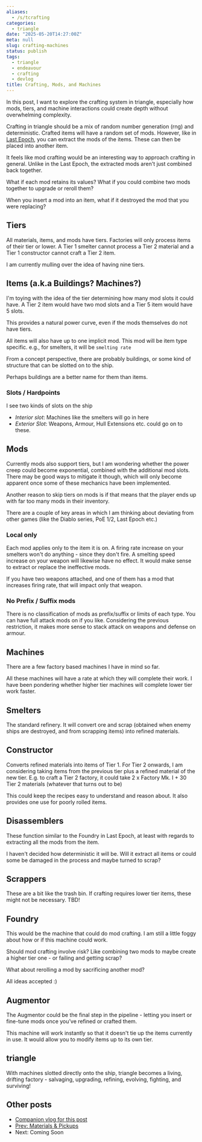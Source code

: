 ```yaml
---
aliases:
  - /s/tcrafting
categories:
  - triangle
date: "2025-05-20T14:27:00Z"
meta: null
slug: crafting-machines
status: publish
tags:
  - triangle
  - endeavour
  - crafting
  - devlog
title: Crafting, Mods, and Machines
---
```


In this post, I want to explore the crafting system in triangle, especially how
mods, tiers, and machine interactions could create depth without overwhelming
complexity.

Crafting in triangle should be a mix of random number generation (rng) and
deterministic. Crafted items will have a random set of mods. However, like in
[Last Epoch](https://lastepoch.com/), you can extract the mods of the items.
These can then be placed into another item.

It feels like mod crafting would be an interesting way to approach crafting in
general. Unlike in the Last Epoch, the extracted mods aren't just combined back
together.

What if each mod retains its values? What if you could combine two mods together
to upgrade or reroll them?

When you insert a mod into an item, what if it destroyed the mod that you were
replacing?

## Tiers

All materials, items, and mods have tiers. Factories will only process items of
their tier or lower. A Tier 1 smelter cannot process a Tier 2 material and a
Tier 1 constructor cannot craft a Tier 2 item.

I am currently mulling over the idea of having nine tiers.

## Items (a.k.a Buildings? Machines?)

I'm toying with the idea of the tier determining how many mod slots it could
have. A Tier 2 item would have two mod slots and a Tier 5 item would have 5
slots.

This provides a natural power curve, even if the mods themselves do not have
tiers.

All items will also have up to one implicit mod. This mod will be item type
specific. e.g., for smelters, it will be `smelting rate`

From a concept perspective, there are probably buildings, or some kind of
structure that can be slotted on to the ship.

Perhaps buildings are a better name for them than items.

### Slots / Hardpoints

I see two kinds of slots on the ship

- _Interior slot_: Machines like the smelters will go in here
- _Exterior Slot_: Weapons, Armour, Hull Extensions etc. could go on to these.

## Mods

Currently mods also support tiers, but I am wondering whether the power creep
could become exponential, combined with the additional mod slots. There may be
good ways to mitigate it though, which will only become apparent once some of
these mechanics have been implemented.

Another reason to skip tiers on mods is if that means that the player ends up
with far too many mods in their inventory.

There are a couple of key areas in which I am thinking about deviating from
other games (like the Diablo series, PoE 1/2, Last Epoch etc.)

### Local only

Each mod applies only to the item it is on. A firing rate increase on your
smelters won't do anything - since they don't fire. A smelting speed increase on
your weapon will likewise have no effect. It would make sense to extract or
replace the ineffective mods.

If you have two weapons attached, and one of them has a mod that increases
firing rate, that will impact only that weapon.

### No Prefix / Suffix mods

There is no classification of mods as prefix/suffix or limits of each type. You
can have full attack mods on if you like. Considering the previous restriction,
it makes more sense to stack attack on weapons and defense on armour.

## Machines

There are a few factory based machines I have in mind so far.

All these machines will have a rate at which they will complete their work. I
have been pondering whether higher tier machines will complete lower tier work
faster.

## Smelters

The standard refinery. It will convert ore and scrap (obtained when enemy ships
are destroyed, and from scrapping items) into refined materials.

## Constructor

Converts refined materials into items of Tier 1. For Tier 2 onwards, I am
considering taking items from the previous tier plus a refined material of the
new tier. E.g. to craft a Tier 2 factory, it could take 2 x Factory Mk. I + 30
Tier 2 materials (whatever that turns out to be)

This could keep the recipes easy to understand and reason about. It also
provides one use for poorly rolled items.

## Disassemblers

These function similar to the Foundry in Last Epoch, at least with regards to
extracting all the mods from the item.

I haven't decided how deterministic it will be. Will it extract all items or
could some be damaged in the process and maybe turned to scrap?

## Scrappers

These are a bit like the trash bin. If crafting requires lower tier items, these
might not be necessary. TBD!

## Foundry

This would be the machine that could do mod crafting. I am still a little foggy
about how or if this machine could work.

Should mod crafting involve risk? Like combining two mods to maybe create a
higher tier one - or failing and getting scrap?

What about rerolling a mod by sacrificing another mod?

All ideas accepted :)

## Augmentor

The Augmentor could be the final step in the pipeline - letting you insert or
fine-tune mods once you’ve refined or crafted them.

This machine will work instantly so that it doesn't tie up the items currently
in use. It would allow you to modify items up to its own tier.

## triangle

With machines slotted directly onto the ship, triangle becomes a living,
drifting factory - salvaging, upgrading, refining, evolving, fighting, and
surviving!

## Other posts

- [Companion vlog for this post](https://youtu.be/livphL9lOxo)
- [Prev: Materials & Pickups ](2025-05-13-materials.md)
- Next: Coming Soon
